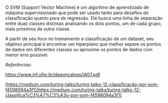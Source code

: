 O SVM (Support Vector Machine) é um algoritmo de aprendizado de máquina supervisionado que pode ser usado tanto para desafios de classificação quanto para de regressão. Ele busca uma linha de separação entre duas classes distintas analisando os dois pontos, um de cada grupo, mais próximos da outra classe. 

A partir de seu foco no treinamento e classificação de um dataset, seu objetivo principal é encontrar um hiperplano que melhor separe os pontos de dados em diferentes classes ou aproxime os pontos de dados com menor erro possível.

*Referências:*

https://www.inf.ufpr.br/dagoncalves/IA07.pdf 

[https://medium.com/turing-talks/turing-talks-12-classificação-por-svm-f4598094a3f1](https://medium.com/turing-talks/turing-talks-12-classifica%C3%A7%C3%A3o-por-svm-f4598094a3f1)
